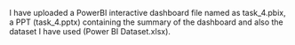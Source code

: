 I have uploaded a PowerBI interactive dashboard file named as task_4.pbix, a PPT (task_4.pptx) containing the summary of the dashboard and also the dataset I have used (Power BI Dataset.xlsx).
